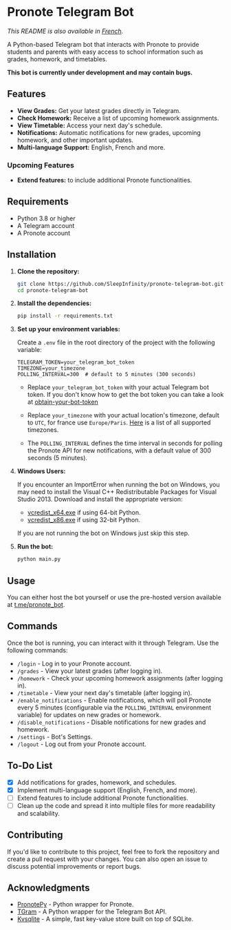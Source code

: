 # Pronote Telegram Bot

*This README is also available in [French](README_fr.md).*

A Python-based Telegram bot that interacts with Pronote to provide students and parents with easy access to school information such as grades, homework, and timetables.

**This bot is currently under development and may contain bugs.**

## Features

- **View Grades:** Get your latest grades directly in Telegram.
- **Check Homework:** Receive a list of upcoming homework assignments.
- **View Timetable:** Access your next day's schedule.
- **Notifications:** Automatic notifications for new grades, upcoming homework, and other important updates.
- **Multi-language Support:** English, French and more.

### Upcoming Features

- **Extend features:** to include additional Pronote functionalities.

## Requirements

- Python 3.8 or higher
- A Telegram account
- A Pronote account

## Installation

1. **Clone the repository:**

   ```bash
   git clone https://github.com/SleepInfinity/pronote-telegram-bot.git
   cd pronote-telegram-bot
   ```

2. **Install the dependencies:**

   ```bash
   pip install -r requirements.txt
   ```

3. **Set up your environment variables:**

   Create a `.env` file in the root directory of the project with the following variable:

   ```env
   TELEGRAM_TOKEN=your_telegram_bot_token
   TIMEZONE=your_timezone
   POLLING_INTERVAL=300  # default to 5 minutes (300 seconds)
   ```

   - Replace `your_telegram_bot_token` with your actual Telegram bot token.
   If you don't know how to get the bot token you can take a look at [obtain-your-bot-token](https://core.telegram.org/bots/tutorial#obtain-your-bot-token)

   - Replace `your_timezone` with your actual location's timezone, default to `UTC`, for france use `Europe/Paris`.
   [Here](https://gist.githubusercontent.com/heyalexej/8bf688fd67d7199be4a1682b3eec7568/raw/daacf0e4496ccc60a36e493f0252b7988bceb143/pytz-time-zones.py) is a list of all supported timezones.

   - The `POLLING_INTERVAL` defines the time interval in seconds for polling the Pronote API for new notifications, with a default value of 300 seconds (5 minutes).

4. **Windows Users:**

   If you encounter an ImportError when running the bot on Windows, you may need to install the Visual C++ Redistributable Packages for Visual Studio 2013. Download and install the appropriate version:

   - [vcredist_x64.exe](https://www.microsoft.com/en-us/download/details.aspx?id=40784) if using 64-bit Python.
   - [vcredist_x86.exe](https://www.microsoft.com/en-us/download/details.aspx?id=40784) if using 32-bit Python.
  
   If you are not running the bot on Windows just skip this step.

5. **Run the bot:**

   ```bash
   python main.py
   ```

## Usage

You can either host the bot yourself or use the pre-hosted version available at [t.me/pronote_bot](https://t.me/pronote_bot).

## Commands

Once the bot is running, you can interact with it through Telegram. Use the following commands:

- `/login` - Log in to your Pronote account.
- `/grades` - View your latest grades (after logging in).
- `/homework` - Check your upcoming homework assignments (after logging in).
- `/timetable` - View your next day's timetable (after logging in).
- `/enable_notifications` - Enable notifications, which will poll Pronote every 5 minutes (configurable via the `POLLING_INTERVAL` environment variable) for updates on new grades or homework.
- `/disable_notifications` - Disable notifications for new grades and homework.
- `/settings` - Bot's Settings.
- `/logout` - Log out from your Pronote account.

## To-Do List

- [x] Add notifications for grades, homework, and schedules.
- [x] Implement multi-language support (English, French, and more).
- [ ] Extend features to include additional Pronote functionalities.
- [ ] Clean up the code and spread it into multiple files for more readability and scalability.

## Contributing

If you'd like to contribute to this project, feel free to fork the repository and create a pull request with your changes. You can also open an issue to discuss potential improvements or report bugs.

## Acknowledgments

- [PronotePy](https://github.com/bain3/pronotepy) - Python wrapper for Pronote.
- [TGram](https://github.com/z44d/tgram) - A Python wrapper for the Telegram Bot API.
- [Kvsqlite](https://github.com/AYMENJD/Kvsqlite) - A simple, fast key-value store built on top of SQLite.
